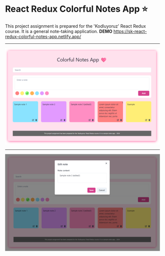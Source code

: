 # React Redux Colorful Notes App :star:

This project assignment is prepared for the 'Kodluyoruz' React Redux course. It is a general note-taking application.
**DEMO** https://sk-react-redux-colorful-notes-app.netlify.app/

---

![preview](prev1.png)

---

![preview 2](prev2.png)
